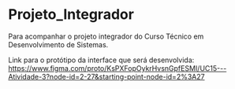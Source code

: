 # Projeto_Integrador
Para acompanhar o projeto integrador do Curso Técnico em Desenvolvimento de Sistemas.

Link para o protótipo da interface que será desenvolvida:
https://www.figma.com/proto/KsPXFopOykrHvsnGpfESMI/UC15---Atividade-3?node-id=2-27&starting-point-node-id=2%3A27
